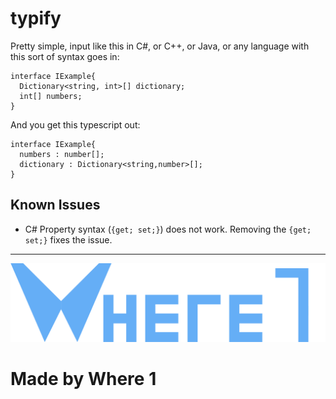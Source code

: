 # typify

Pretty simple, input like this in C#, or C++, or Java, or any language with this sort of syntax goes in:

    interface IExample{
      Dictionary<string, int>[] dictionary;
      int[] numbers;
    }
    
And you get this typescript out: 

    interface IExample{
      numbers : number[];
      dictionary : Dictionary<string,number>[];
    }

## Known Issues
- C# Property syntax (`{get; set;}`) does not work. Removing the `{get; set;}` fixes the issue.

---
![Logo](/images/logo_full.png)

# Made by Where 1
